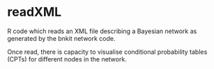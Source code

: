 # readXML

R code which reads an XML file describing a Bayesian network as generated by the bnkit network code.

Once read, there is capacity to visualise conditional probability tables (CPTs) for different nodes in the network.
